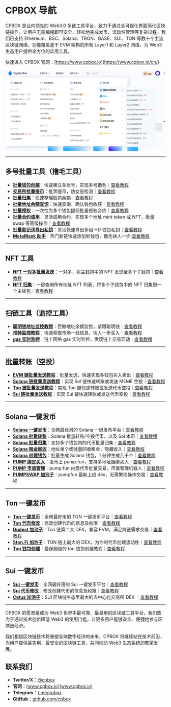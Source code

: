 # CPBOX 导航

CPBOX 是业内领先的 Web3.0 多链工具平台，致力于通过全可视化界面简化区块链操作，让用户无需编程即可安全、轻松地完成发币、流动性管理等复杂过程。我们已支持 Ethereum、BSC、Solana、TRON、BASE、SUI、TON 等数十个主流区块链网络，功能覆盖基于 EVM 架构的所有 Layer1 和 Layer2 网络，为 Web3 生态用户提供全方位的实用工具。

快速进入 CPBOX 官网：[https://www.cpbox.io](https://www.cpbox.io/cn/)

![alt text](assets/image.png)

---

## 多号批量工具（撸毛工具）

- **[批量钱包创建](https://www.cpbox.io/cn/batch/generate-wallet)**：快速建立多账号，实现多号撸毛｜[查看教程](https://docs.cpbox.io/xiao-bai-bi-kan-xi-lie/pi-liang-di-zhi-sheng-cheng.html)
- **[交易所批量提币](https://www.cpbox.io/cn/exchange/withdraw)**：批零提币，防女巫检测｜[查看教程](https://docs.cpbox.io/shi-yong-gong-ju/jiao-yi-suo-pi-liang-ti-bi.html)
- **[批量归集](https://www.cpbox.io/cn/batch/collection)**：快速整理钱包余额｜[查看教程](https://docs.cpbox.io/pi-liang-gong-ju/pi-liang-gui-ji.html)
- **[批量地址余额查询](https://www.cpbox.io/cn/batch/check-balance)**：快速查询，确认钱包收获｜[查看教程](https://docs.cpbox.io/pi-liang-gong-ju/pi-liang-cha-xun.html)
- **[批量授权](https://www.cpbox.io/cn/batch/approve)**：一次性为多个钱包提前批量授权合约｜[查看教程](https://www.cpbox.io/articles/cn/2830.html)
- **[批量合约调用](https://www.cpbox.io/cn/batch/call-contract)**：灵活调用合约，实现多个地址 mint token 或 NFT，批量 swap 等高级操作｜[查看教程](https://www.cpbox.io/articles/cn/2871.html)
- **[批量助记词导出私钥](https://www.cpbox.io/cn/mnemonic)**：灵活快速导出多组 HD 钱包私钥｜[查看教程]()
- **[MetaMask 助手](https://www.cpbox.io/cn/twitter/bind)**：热门新链快速添加到钱包，撸毛快人一步|[查看教程]()

---

## NFT 工具

- **[NFT 一对多批量发送](https://www.cpbox.io/cn/batch/send-nft)**：一对多，将主钱包中的 NFT 发送至多个子钱包｜[查看教程](https://www.cpbox.io/articles/cn/2837.html)
- **[NFT 归集](https://www.cpbox.io/cn/batch/collection-nft)**：一键查询所有地址 NFT 列表，将多个子钱包中的 NFT 归集到一个主钱包｜[查看教程](https://www.cpbox.io/articles/cn/2835.html)

---

## 扫链工具（监控工具）

- **[聪明钱地址监控教程](https://www.cpbox.io/cn/balance/monitor)**：巨鲸地址余额监控，紧跟聪明钱｜[查看教程](https://docs.cpbox.io/shi-yong-gong-ju/yuejian-kong.html)
- **[推特监控教程](https://www.cpbox.io/cn/twitter/group)**：快速获取市场一线信息，快人一步买入｜[查看教程](https://docs.cpbox.io/shi-yong-gong-ju/twitter-jian-kong.html)
- **[gas 实时监控](https://www.cpbox.io/cn/gas)**：链上网络 gas 实时监控，发现链上交易异动｜[查看教程]()

---

## 批量转账（空投）

- **[EVM 链批量发送教程](https://www.cpbox.io/cn/batch/send-token)**：批量发送，快速实现多钱包买入卖出｜[查看教程](https://docs.cpbox.io/pi-liang-gong-ju/pi-liang-fa-song.html)
- **[Solana 链批量发送教程](https://www.cpbox.io/cn/solana/batch/send)**：实现 Sol 链快速转账或发送 MEME 空投｜[查看教程](https://www.cpbox.io/articles/cn/2841.html)
- **[Ton 链批量发送教程](https://www.cpbox.io/cn/ton/batch-send-token)**：实现 Ton 链快速转账或发送代币空投｜[查看教程]()
- **[Sui 链批量发送教程](https://www.cpbox.io/cn/sui/batch-send-token)**：实现 Sui 链快速转账或发送代币空投｜[查看教程]()

---

## Solana 一键发币

- **[Solana 一键发币](https://www.cpbox.io/cn/solana/token/publish)**：全网最丝滑的 Solana 一键发币平台｜[查看教程](https://docs.cpbox.io/solana-gong-ju/solana-yi-jian-fa-bi.html)
- **[Solana 批量转账](https://www.cpbox.io/cn/solana/batch/send)**：Solana 批量转账/空投代币、以及 Sol 本币｜[查看教程]()
- **[Solana 批量归集](https://www.cpbox.io/cn/solana/batch/collection)**：支持多个钱包内的代币批量归集｜[查看教程]()
- **[Solana 租金回收](https://www.cpbox.io/cn/solana/close-account)**：地址单个或批量回收租金，隐藏收入｜[查看教程](https://docs.cpbox.io/solana-gong-ju/solana-guan-bi-di-zhi-zu-jin-hui-shou.html)
- **[Solana 创建钱包](https://www.cpbox.io/cn/batch/generate-wallet)**：批量生成 Solana 钱包，1 分钟生成几千个｜[查看教程](https://docs.cpbox.io/lian-gong-ju/solana-gong-ju/solana-qian-bao-pi-liang-chuang-jian.html)
- **[PUMP 绑定买入](https://www.cpbox.io/cn/solana/pump/publish)**：发币上 pump.fun，支持多地址捆绑买入｜[查看教程](https://docs.cpbox.io/solana-gong-ju/pump-kai-pan-he-bing-mai-ru.html)
- **[PUMP 市值管理](https://www.cpbox.io/cn/solana/bmm?id=3)**：pump.fun 内盘代币批量交易，市值管理机器人｜[查看教程](https://docs.cpbox.io/solana-gong-ju/pump-shi-zhi-guan-li.html)
- **[PUMPSWAP 加池子](https://swap.pump.fun/?input=So11111111111111111111111111111111111111112)**：pumpfun 最新上线 dex，无需繁琐操作交易｜[查看教程](https://docs.cpbox.io/lian-gong-ju/solana-gong-ju/pumpswap-liu-dong-xing-tian-jia.html)

---

## Ton 一键发币

- **[Ton 一键发币](https://www.cpbox.io/cn/ton/token/publish)**：全网最好用的 TON 一键发币平台｜[查看教程](https://docs.cpbox.io/ton-lian-gong-ju/ton-lian-yi-jian-fa-bi-0-dai-ma-fa-bi.html)
- **[Ton 代币修改](https://www.cpbox.io/cn/ton/token/manage)**：修改创建代币的信息及权限｜[查看教程](https://docs.cpbox.io/ton-lian-gong-ju/ton-dai-bi-guan-li.html)
- **[Dudest 加池子](https://dedust.io/)**：Ton 链第二大 DEX，兼容 EVM，满足跨链需求交易｜[查看教程](https://docs.cpbox.io/ton-lian-gong-ju/ton-liu-dong-xing-chi-chuang-jian-dedust-jiao-cheng.html)
- **[Ston.Fi 加池子](https://ston.fi/)**：TON 链上最大的 DEX，为你的代币创建流动性｜[查看教程]()
- **[Ton 钱包创建](https://www.cpbox.io/cn/batch/generate-wallet)**：最保姆级的 ton 钱包创建教程｜[查看教程]()

---

## Sui 一键发币

- **[Sui 一键发币](https://www.cpbox.io/cn/sui/token/publish)**：全网最好用的 Sui 一键发币平台｜[查看教程](https://docs.cpbox.io/sui-lian-gong-ju/sui-yi-jian-fa-bi.html)
- **[Sui 代币修改](https://www.cpbox.io/cn/sui/token/manage)**：修改创建代币的信息及权限｜[查看教程](https://docs.cpbox.io/sui-lian-gong-ju/sui-dai-bi-quan-xian-xiu-gai.html)
- **[Cetus 加池子](https://www.cetus.zone/)**：SUI 区块链生态里最大的去中心化交易所 DEX ｜[查看教程](https://docs.cpbox.io/sui-lian-gong-ju/sui-liu-dong-xing-chi-tian-jia.html)

---

CPBOX 的愿景是成为 Web3 世界中最可靠、最易用的区块链工具平台，我们致力于通过技术创新降低 Web3 的使用门槛，让更多用户能够安全、便捷地参与区块链经济。

我们相信区块链技术将重塑全球数字经济的未来，CPBOX 将继续站在技术前沿，为用户提供最实用、最安全的区块链工具，共同推动 Web3 生态系统的繁荣发展。

## 联系我们

- **Twitter/X**：[@cpbox](https://x.com/cpbox)
- **官网**：[www.cpbox.io](www.cpbox.io)
- **Telegram**：[t.me/cpbox](https://t.me/cpbox)
- **GitHub**：[github.com/cpbox](https://github.com/cpbox)
